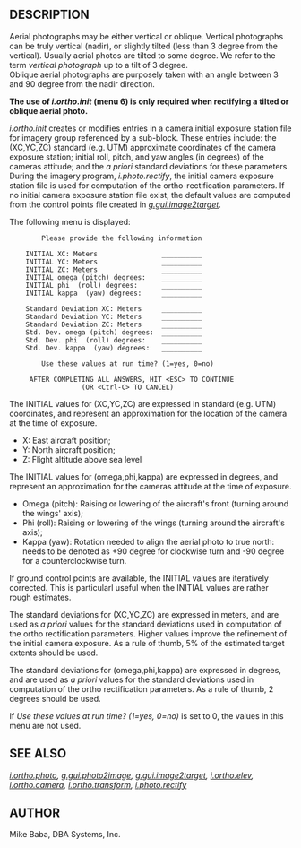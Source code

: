 ## DESCRIPTION

Aerial photographs may be either vertical or oblique. Vertical
photographs can be truly vertical (nadir), or slightly tilted (less than
3 degree from the vertical). Usually aerial photos are tilted to some
degree. We refer to the term *vertical photograph* up to a tilt of 3
degree.\
Oblique aerial photographs are purposely taken with an angle between 3
and 90 degree from the nadir direction.

**The use of *i.ortho.init* (menu 6) is only required when rectifying a
tilted or oblique aerial photo.**

*i.ortho.init* creates or modifies entries in a camera initial exposure
station file for imagery group referenced by a sub-block. These entries
include: the (XC,YC,ZC) standard (e.g. UTM) approximate coordinates of
the camera exposure station; initial roll, pitch, and yaw angles (in
degrees) of the cameras attitude; and the *a priori* standard deviations
for these parameters. During the imagery program, *i.photo.rectify*, the
initial camera exposure station file is used for computation of the
ortho-rectification parameters. If no initial camera exposure station
file exist, the default values are computed from the control points file
created in *[g.gui.image2target](g.gui.image2target.html)*.

The following menu is displayed:

```
        Please provide the following information

    INITIAL XC: Meters                __________
    INITIAL YC: Meters                __________
    INITIAL ZC: Meters                __________
    INITIAL omega (pitch) degrees:    __________
    INITIAL phi  (roll) degrees:      __________
    INITIAL kappa  (yaw) degrees:     __________

    Standard Deviation XC: Meters     __________
    Standard Deviation YC: Meters     __________
    Standard Deviation ZC: Meters     __________
    Std. Dev. omega (pitch) degrees:  __________
    Std. Dev. phi  (roll) degrees:    __________
    Std. Dev. kappa  (yaw) degrees:   __________

        Use these values at run time? (1=yes, 0=no)

     AFTER COMPLETING ALL ANSWERS, HIT <ESC> TO CONTINUE
                  (OR <Ctrl-C> TO CANCEL)
```

The INITIAL values for (XC,YC,ZC) are expressed in standard (e.g. UTM)
coordinates, and represent an approximation for the location of the
camera at the time of exposure.

-   X: East aircraft position;
-   Y: North aircraft position;
-   Z: Flight altitude above sea level

The INITIAL values for (omega,phi,kappa) are expressed in degrees, and
represent an approximation for the cameras attitude at the time of
exposure.

-   Omega (pitch): Raising or lowering of the aircraft\'s front (turning
    around the wings\' axis);
-   Phi (roll): Raising or lowering of the wings (turning around the
    aircraft\'s axis);
-   Kappa (yaw): Rotation needed to align the aerial photo to true
    north: needs to be denoted as +90 degree for clockwise turn and -90
    degree for a counterclockwise turn.

If ground control points are available, the INITIAL values are
iteratively corrected. This is particularl useful when the INITIAL
values are rather rough estimates.

The standard deviations for (XC,YC,ZC) are expressed in meters, and are
used as *a priori* values for the standard deviations used in
computation of the ortho rectification parameters. Higher values improve
the refinement of the initial camera exposure. As a rule of thumb, 5% of
the estimated target extents should be used.

The standard deviations for (omega,phi,kappa) are expressed in degrees,
and are used as *a priori* values for the standard deviations used in
computation of the ortho rectification parameters. As a rule of thumb, 2
degrees should be used.

If *Use these values at run time? (1=yes, 0=no)* is set to 0, the values
in this menu are not used.

## SEE ALSO

*[i.ortho.photo](i.ortho.photo.html),
[g.gui.photo2image](g.gui.photo2image.html),
[g.gui.image2target](g.gui.image2target.html),
[i.ortho.elev](i.ortho.elev.html),
[i.ortho.camera](i.ortho.camera.html),
[i.ortho.transform](i.ortho.transform.html),
[i.photo.rectify](i.photo.rectify.html)*

## AUTHOR

Mike Baba, DBA Systems, Inc.
